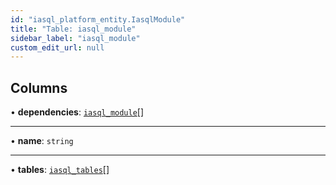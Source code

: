```yaml
---
id: "iasql_platform_entity.IasqlModule"
title: "Table: iasql_module"
sidebar_label: "iasql_module"
custom_edit_url: null
---
```


## Columns

• **dependencies**: [`iasql_module`](iasql_platform_entity.IasqlModule.md)[]

___

• **name**: `string`

___

• **tables**: [`iasql_tables`](iasql_platform_entity.IasqlTables.md)[]
